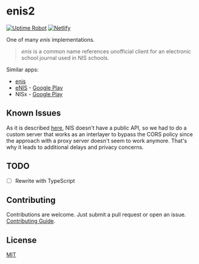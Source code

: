 # enis2

[![Uptime Robot](https://img.shields.io/uptimerobot/status/m788722189-0972bdac9b2e03392769f154?label=server)](https://stats.uptimerobot.com/kXD0runRnw/788722189)
[![Netlify](https://img.shields.io/netlify/23dfe53d-5fee-4df5-820d-45d6109b713a)](https://app.netlify.com/sites/enis2/deploys)

One of many _enis_ implementations.

> _enis_ is a common name references unofficial client for an electronic school journal used in NIS schools.

Similar apps:

- [enis](https://github.com/superhooman/enis)
- [eNIS](https://github.com/kekland/enis-app.v3) - [Google Play](https://play.google.com/store/apps/details?id=com.kekland.enis)
- NISx - [Google Play](https://play.google.com/store/apps/details?id=com.release.nisx)

## Known Issues

As it is described [here](https://github.com/superhooman/enis-proxy), NIS doesn't have a public API, so we had to do a custom server that works as an interlayer to bypass the CORS policy since the approach with a proxy server doesn't seem to work anymore. That's why it leads to additional delays and privacy concerns.

## TODO

- [ ] Rewrite with TypeScript

## Contributing

Contributions are welcome. Just submit a pull request or open an issue. [Contributing Guide](/.github/contributing.md).

## License

[MIT](/LICENSE)
